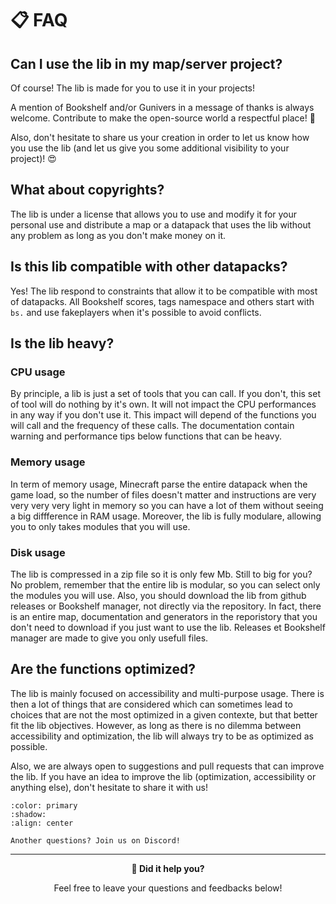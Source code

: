 # 📋 FAQ

## Can I use the lib in my map/server project?

Of course! The lib is made for you to use it in your projects!

A mention of Bookshelf and/or Gunivers in a message of thanks is always welcome. Contribute to make the open-source world a respectful place! 🤗

Also, don't hesitate to share us your creation in order to let us know how you use the lib (and let us give you some additional visibility to your project)! 😍

## What about copyrights?

The lib is under a license that allows you to use and modify it for your personal use and distribute a map or a datapack that uses the lib without any problem as long as you don't make money on it.

## Is this lib compatible with other datapacks?

Yes! The lib respond to constraints that allow it to be compatible with most of datapacks. All Bookshelf scores, tags namespace and others start with `bs.` and use fakeplayers when it's possible to avoid conflicts.

## Is the lib heavy?

### CPU usage

By principle, a lib is just a set of tools that you can call. If you don't, this set of tool will do nothing by it's own. It will not impact the CPU performances in any way if you don't use it. This impact will depend of the functions you will call and the frequency of these calls. The documentation contain warning and performance tips below functions that can be heavy.

### Memory usage

In term of memory usage, Minecraft parse the entire datapack when the game load, so the number of files doesn't matter and instructions are very very very very light in memory so you can have a lot of them without seeing a big diffference in RAM usage. Moreover, the lib is fully modulare, allowing you to only takes modules that you will use.

### Disk usage

The lib is compressed in a zip file so it is only few Mb. Still to big for you? No problem, remember that the entire lib is modular, so you can select only the modules you will use. Also, you should download the lib from github releases or Bookshelf manager, not directly via the repository. In fact,  there is an entire map, documentation and generators in the reporistory that you don't need to download if you just want to use the lib. Releases et Bookshelf manager are made to give you only usefull files.

## Are the functions optimized?

The lib is mainly focused on accessibility and multi-purpose usage. There is then a lot of things that are considered which can sometimes lead to choices that are not the most optimized in a given contexte, but that better fit the lib objectives. However, as long as there is no dilemma between accessibility and optimization, the lib will always try to be as optimized as possible.

Also, we are always open to suggestions and pull requests that can improve the lib. If you have an idea to improve the lib (optimization, accessibility or anything else), don't hesitate to share it with us!


```{button-link} https://discord.gg/E8qq6tN
:color: primary
:shadow:
:align: center

Another questions? Join us on Discord!
```

---

<div id="gs-comments" align=center>

**💬 Did it help you?**

Feel free to leave your questions and feedbacks below!

</div>
